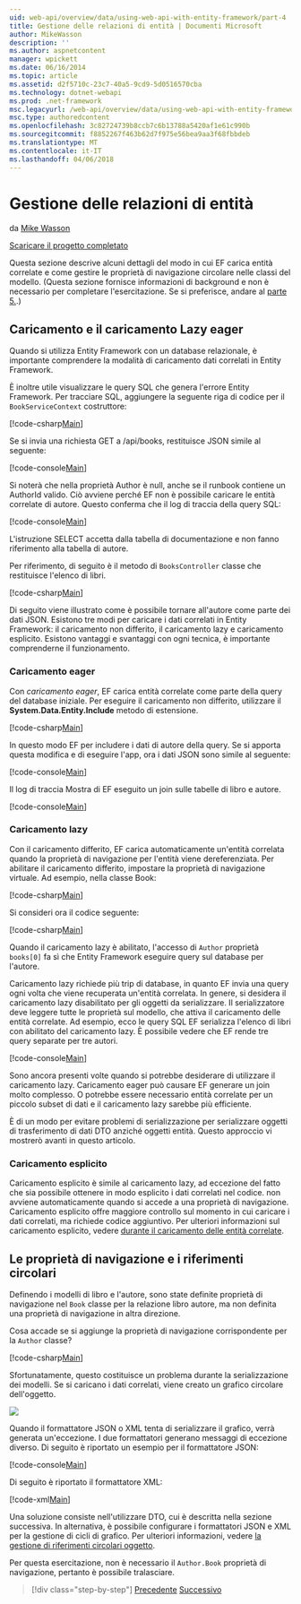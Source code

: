 ```yaml
---
uid: web-api/overview/data/using-web-api-with-entity-framework/part-4
title: Gestione delle relazioni di entità | Documenti Microsoft
author: MikeWasson
description: ''
ms.author: aspnetcontent
manager: wpickett
ms.date: 06/16/2014
ms.topic: article
ms.assetid: d2f5710c-23c7-40a5-9cd9-5d0516570cba
ms.technology: dotnet-webapi
ms.prod: .net-framework
msc.legacyurl: /web-api/overview/data/using-web-api-with-entity-framework/part-4
msc.type: authoredcontent
ms.openlocfilehash: 3c82724739b8ccb7c6b13788a5420af1e61c990b
ms.sourcegitcommit: f8852267f463b62d7f975e56bea9aa3f68fbbdeb
ms.translationtype: MT
ms.contentlocale: it-IT
ms.lasthandoff: 04/06/2018
---
```

<a name="handling-entity-relations"></a>Gestione delle relazioni di entità
====================
da [Mike Wasson](https://github.com/MikeWasson)

[Scaricare il progetto completato](https://github.com/MikeWasson/BookService)

Questa sezione descrive alcuni dettagli del modo in cui EF carica entità correlate e come gestire le proprietà di navigazione circolare nelle classi del modello. (Questa sezione fornisce informazioni di background e non è necessario per completare l'esercitazione. Se si preferisce, andare al [parte 5.](part-5.md).)

## <a name="eager-loading-versus-lazy-loading"></a>Caricamento e il caricamento Lazy eager

Quando si utilizza Entity Framework con un database relazionale, è importante comprendere la modalità di caricamento dati correlati in Entity Framework.

È inoltre utile visualizzare le query SQL che genera l'errore Entity Framework. Per tracciare SQL, aggiungere la seguente riga di codice per il `BookServiceContext` costruttore:

[!code-csharp[Main](part-4/samples/sample1.cs)]

Se si invia una richiesta GET a /api/books, restituisce JSON simile al seguente:

[!code-console[Main](part-4/samples/sample2.cmd)]

Si noterà che nella proprietà Author è null, anche se il runbook contiene un AuthorId valido. Ciò avviene perché EF non è possibile caricare le entità correlate di autore. Questo conferma che il log di traccia della query SQL:

[!code-console[Main](part-4/samples/sample3.sql)]

L'istruzione SELECT accetta dalla tabella di documentazione e non fanno riferimento alla tabella di autore.

Per riferimento, di seguito è il metodo di `BooksController` classe che restituisce l'elenco di libri.

[!code-csharp[Main](part-4/samples/sample4.cs)]

Di seguito viene illustrato come è possibile tornare all'autore come parte dei dati JSON. Esistono tre modi per caricare i dati correlati in Entity Framework: il caricamento non differito, il caricamento lazy e caricamento esplicito. Esistono vantaggi e svantaggi con ogni tecnica, è importante comprenderne il funzionamento.

### <a name="eager-loading"></a>Caricamento eager

Con *caricamento eager*, EF carica entità correlate come parte della query del database iniziale. Per eseguire il caricamento non differito, utilizzare il **System.Data.Entity.Include** metodo di estensione.

[!code-csharp[Main](part-4/samples/sample5.cs)]

In questo modo EF per includere i dati di autore della query. Se si apporta questa modifica e di eseguire l'app, ora i dati JSON sono simile al seguente:

[!code-console[Main](part-4/samples/sample6.cmd)]

Il log di traccia Mostra di EF eseguito un join sulle tabelle di libro e autore.

[!code-console[Main](part-4/samples/sample7.cmd)]

### <a name="lazy-loading"></a>Caricamento lazy

Con il caricamento differito, EF carica automaticamente un'entità correlata quando la proprietà di navigazione per l'entità viene dereferenziata. Per abilitare il caricamento differito, impostare la proprietà di navigazione virtuale. Ad esempio, nella classe Book:

[!code-csharp[Main](part-4/samples/sample8.cs?highlight=6)]

Si consideri ora il codice seguente:

[!code-csharp[Main](part-4/samples/sample9.cs)]

Quando il caricamento lazy è abilitato, l'accesso di `Author` proprietà `books[0]` fa sì che Entity Framework eseguire query sul database per l'autore.

Caricamento lazy richiede più trip di database, in quanto EF invia una query ogni volta che viene recuperata un'entità correlata. In genere, si desidera il caricamento lazy disabilitato per gli oggetti da serializzare. Il serializzatore deve leggere tutte le proprietà sul modello, che attiva il caricamento delle entità correlate. Ad esempio, ecco le query SQL EF serializza l'elenco di libri con abilitato del caricamento lazy. È possibile vedere che EF rende tre query separate per tre autori.

[!code-console[Main](part-4/samples/sample10.sql)]

Sono ancora presenti volte quando si potrebbe desiderare di utilizzare il caricamento lazy. Caricamento eager può causare EF generare un join molto complesso. O potrebbe essere necessario entità correlate per un piccolo subset di dati e il caricamento lazy sarebbe più efficiente.

È di un modo per evitare problemi di serializzazione per serializzare oggetti di trasferimento di dati DTO anziché oggetti entità. Questo approccio vi mostrerò avanti in questo articolo.

### <a name="explicit-loading"></a>Caricamento esplicito

Caricamento esplicito è simile al caricamento lazy, ad eccezione del fatto che sia possibile ottenere in modo esplicito i dati correlati nel codice. non avviene automaticamente quando si accede a una proprietà di navigazione. Caricamento esplicito offre maggiore controllo sul momento in cui caricare i dati correlati, ma richiede codice aggiuntivo. Per ulteriori informazioni sul caricamento esplicito, vedere [durante il caricamento delle entità correlate](https://msdn.microsoft.com/data/jj574232#explicit).

## <a name="navigation-properties-and-circular-references"></a>Le proprietà di navigazione e i riferimenti circolari

Definendo i modelli di libro e l'autore, sono state definite proprietà di navigazione nel `Book` classe per la relazione libro autore, ma non definita una proprietà di navigazione in altra direzione.

Cosa accade se si aggiunge la proprietà di navigazione corrispondente per la `Author` classe?

[!code-csharp[Main](part-4/samples/sample11.cs?highlight=7)]

Sfortunatamente, questo costituisce un problema durante la serializzazione dei modelli. Se si caricano i dati correlati, viene creato un grafico circolare dell'oggetto.

![](part-4/_static/image1.png)

Quando il formattatore JSON o XML tenta di serializzare il grafico, verrà generata un'eccezione. I due formattatori generano messaggi di eccezione diverso. Di seguito è riportato un esempio per il formattatore JSON:

[!code-console[Main](part-4/samples/sample12.cmd)]

Di seguito è riportato il formattatore XML:

[!code-xml[Main](part-4/samples/sample13.xml)]

Una soluzione consiste nell'utilizzare DTO, cui è descritta nella sezione successiva. In alternativa, è possibile configurare i formattatori JSON e XML per la gestione di cicli di grafico. Per ulteriori informazioni, vedere [la gestione di riferimenti circolari oggetto](../../formats-and-model-binding/json-and-xml-serialization.md#handling_circular_object_references).

Per questa esercitazione, non è necessario il `Author.Book` proprietà di navigazione, pertanto è possibile tralasciare.

> [!div class="step-by-step"]
> [Precedente](part-3.md)
> [Successivo](part-5.md)
